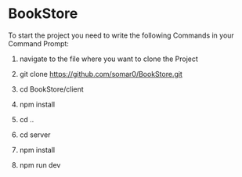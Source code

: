 # BookStore

To start the project you need to write the following Commands in your Command Prompt:

1. navigate to the file where you want to clone the Project 

2. git clone https://github.com/somar0/BookStore.git

3. cd BookStore/client

4. npm install

5. cd ..

6. cd server

7. npm install

8. npm run dev
